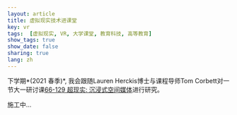 ```yaml
---
layout: article
title: 虚拟现实技术进课堂
key: vr
tags:  [虚拟现实, VR, 大学课堂, 教育科技, 高等教育]
show_tags: true
show_date: false
sharing: true
lang: zh
---
```


下学期*(2021 春季)*, 我会跟随Lauren Herckis博士与课程导师Tom Corbett对一节大一研讨课[66-129 超现实: 沉浸式空间媒体][unreality]进行研究。 

<!--more-->

施工中...

[unreality]: https://www.cmu.edu/dietrich/students/undergraduate/programs/grand-challenge/seminars/unreality.html